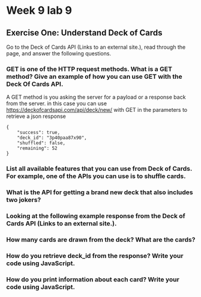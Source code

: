 # Week 9 lab 9 
<p>
  
## Exercise One: Understand Deck of Cards
Go to the Deck of Cards API (Links to an external site.), read through the page, and answer the following questions.

### GET is one of the HTTP request methods. What is a GET method? Give an example of how you can use GET with the Deck Of Cards API.
A GET method is you asking the server for a payload or a response back from the server.
in this case you can use https://deckofcardsapi.com/api/deck/new/ with GET in the parameters to retrieve a json response 
```
{
    "success": true,
    "deck_id": "3p40paa87x90",
    "shuffled": false,
    "remaining": 52
}
```


### List all available features that you can use from Deck of Cards. For example, one of the APIs you can use is to shuffle cards.

### What is the API for getting a brand new deck that also includes two jokers?

### Looking at the following example response from the Deck of Cards API (Links to an external site.).


### How many cards are drawn from the deck? What are the cards? 

### How do you retrieve deck_id from the response? Write your code using JavaScript.

### How do you print information about each card? Write your code using JavaScript.







</p>
